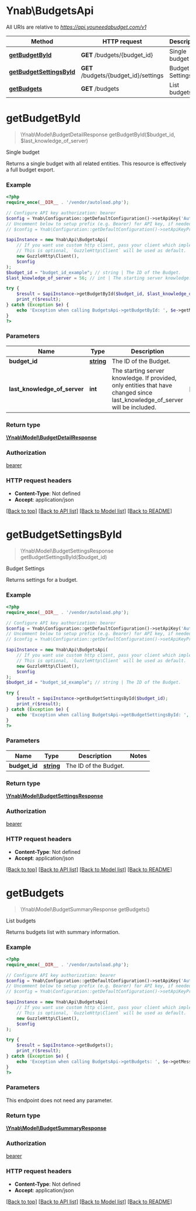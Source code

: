 # Ynab\BudgetsApi

All URIs are relative to *https://api.youneedabudget.com/v1*

Method | HTTP request | Description
------------- | ------------- | -------------
[**getBudgetById**](BudgetsApi.md#getBudgetById) | **GET** /budgets/{budget_id} | Single budget
[**getBudgetSettingsById**](BudgetsApi.md#getBudgetSettingsById) | **GET** /budgets/{budget_id}/settings | Budget Settings
[**getBudgets**](BudgetsApi.md#getBudgets) | **GET** /budgets | List budgets


# **getBudgetById**
> \Ynab\Model\BudgetDetailResponse getBudgetById($budget_id, $last_knowledge_of_server)

Single budget

Returns a single budget with all related entities.  This resource is effectively a full budget export.

### Example
```php
<?php
require_once(__DIR__ . '/vendor/autoload.php');

// Configure API key authorization: bearer
$config = Ynab\Configuration::getDefaultConfiguration()->setApiKey('Authorization', 'YOUR_API_KEY');
// Uncomment below to setup prefix (e.g. Bearer) for API key, if needed
// $config = Ynab\Configuration::getDefaultConfiguration()->setApiKeyPrefix('Authorization', 'Bearer');

$apiInstance = new Ynab\Api\BudgetsApi(
    // If you want use custom http client, pass your client which implements `GuzzleHttp\ClientInterface`.
    // This is optional, `GuzzleHttp\Client` will be used as default.
    new GuzzleHttp\Client(),
    $config
);
$budget_id = "budget_id_example"; // string | The ID of the Budget.
$last_knowledge_of_server = 56; // int | The starting server knowledge.  If provided, only entities that have changed since last_knowledge_of_server will be included.

try {
    $result = $apiInstance->getBudgetById($budget_id, $last_knowledge_of_server);
    print_r($result);
} catch (Exception $e) {
    echo 'Exception when calling BudgetsApi->getBudgetById: ', $e->getMessage(), PHP_EOL;
}
?>
```

### Parameters

Name | Type | Description  | Notes
------------- | ------------- | ------------- | -------------
 **budget_id** | [**string**](../Model/.md)| The ID of the Budget. |
 **last_knowledge_of_server** | **int**| The starting server knowledge.  If provided, only entities that have changed since last_knowledge_of_server will be included. | [optional]

### Return type

[**\Ynab\Model\BudgetDetailResponse**](../Model/BudgetDetailResponse.md)

### Authorization

[bearer](../../README.md#bearer)

### HTTP request headers

 - **Content-Type**: Not defined
 - **Accept**: application/json

[[Back to top]](#) [[Back to API list]](../../README.md#documentation-for-api-endpoints) [[Back to Model list]](../../README.md#documentation-for-models) [[Back to README]](../../README.md)

# **getBudgetSettingsById**
> \Ynab\Model\BudgetSettingsResponse getBudgetSettingsById($budget_id)

Budget Settings

Returns settings for a budget.

### Example
```php
<?php
require_once(__DIR__ . '/vendor/autoload.php');

// Configure API key authorization: bearer
$config = Ynab\Configuration::getDefaultConfiguration()->setApiKey('Authorization', 'YOUR_API_KEY');
// Uncomment below to setup prefix (e.g. Bearer) for API key, if needed
// $config = Ynab\Configuration::getDefaultConfiguration()->setApiKeyPrefix('Authorization', 'Bearer');

$apiInstance = new Ynab\Api\BudgetsApi(
    // If you want use custom http client, pass your client which implements `GuzzleHttp\ClientInterface`.
    // This is optional, `GuzzleHttp\Client` will be used as default.
    new GuzzleHttp\Client(),
    $config
);
$budget_id = "budget_id_example"; // string | The ID of the Budget.

try {
    $result = $apiInstance->getBudgetSettingsById($budget_id);
    print_r($result);
} catch (Exception $e) {
    echo 'Exception when calling BudgetsApi->getBudgetSettingsById: ', $e->getMessage(), PHP_EOL;
}
?>
```

### Parameters

Name | Type | Description  | Notes
------------- | ------------- | ------------- | -------------
 **budget_id** | [**string**](../Model/.md)| The ID of the Budget. |

### Return type

[**\Ynab\Model\BudgetSettingsResponse**](../Model/BudgetSettingsResponse.md)

### Authorization

[bearer](../../README.md#bearer)

### HTTP request headers

 - **Content-Type**: Not defined
 - **Accept**: application/json

[[Back to top]](#) [[Back to API list]](../../README.md#documentation-for-api-endpoints) [[Back to Model list]](../../README.md#documentation-for-models) [[Back to README]](../../README.md)

# **getBudgets**
> \Ynab\Model\BudgetSummaryResponse getBudgets()

List budgets

Returns budgets list with summary information.

### Example
```php
<?php
require_once(__DIR__ . '/vendor/autoload.php');

// Configure API key authorization: bearer
$config = Ynab\Configuration::getDefaultConfiguration()->setApiKey('Authorization', 'YOUR_API_KEY');
// Uncomment below to setup prefix (e.g. Bearer) for API key, if needed
// $config = Ynab\Configuration::getDefaultConfiguration()->setApiKeyPrefix('Authorization', 'Bearer');

$apiInstance = new Ynab\Api\BudgetsApi(
    // If you want use custom http client, pass your client which implements `GuzzleHttp\ClientInterface`.
    // This is optional, `GuzzleHttp\Client` will be used as default.
    new GuzzleHttp\Client(),
    $config
);

try {
    $result = $apiInstance->getBudgets();
    print_r($result);
} catch (Exception $e) {
    echo 'Exception when calling BudgetsApi->getBudgets: ', $e->getMessage(), PHP_EOL;
}
?>
```

### Parameters
This endpoint does not need any parameter.

### Return type

[**\Ynab\Model\BudgetSummaryResponse**](../Model/BudgetSummaryResponse.md)

### Authorization

[bearer](../../README.md#bearer)

### HTTP request headers

 - **Content-Type**: Not defined
 - **Accept**: application/json

[[Back to top]](#) [[Back to API list]](../../README.md#documentation-for-api-endpoints) [[Back to Model list]](../../README.md#documentation-for-models) [[Back to README]](../../README.md)

